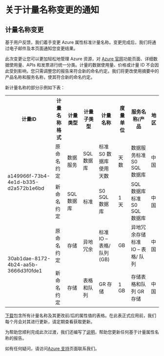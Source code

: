 ﻿<properties
	pageTitle="计量名称变更 | Azure"
    description="关于计量名称变更的通知"
    services=""
    documentationCenter=""
    authors=""
    manager=""
    editor=""
    tags=""/>

<tags ms.service="announcement" ms.date="05/2017" wacn.date="05/2017" wacn.lang="cn"/>

# 关于计量名称变更的通知

## 计量名称变更

基于用户反馈，我们着手变更 Azure 属性标准计量名称。变更完成后，我们将通过电子邮件及本页面通知您变更结果。

此次变更让您可以更加轻松地管理 Azure 资源，对 <a id="meter_name_changes_www.azure.cn" href="https://www.azure.cn">Azure 官网</a>功能页面、详细数据使用量、APIs 和发票进行统一分类。计量的数据使用量、价格或计量 ID 不会因此受到影响，您只需调整您的报告来符合新的命名约定。我们将更改使用摘要中的产品名称和服务名称，使其符合新的命名约定。

新计量名称的部分示例如下表：

<table>
<tr><th>计量ID</th><th>计量名称格式</th><th>计量类型</th><th>计量子类型</th><th>计量名称</th><th>度量单位</th><th>服务名称/产品</th><th>地区</th></tr>
<tr><td rowspan="2">a149966f-73b4-4e1d-b335-d2a572b1e6bd </td><td>原命名约定</td><td>数据服务</td><td>SQL数据库</td><td>标准 S0 数据库使用天数</td><td>天数</td><td>数据服务标准 S0 SQL 数据库</td><td>中国 </td></tr>
<tr>         <td>新命名约定</td><td>SQL 数据库</td><td>标准</td><td>S0 SQL 数据库 </td><td>1 天</td><td>SQL 数据库标准 S0 SQL 数据库</td><td> 中国</td></tr>
<tr><td rowspan="2">30ab1dae-8172-4b24-aa5b-3666d3f0fde1 </td><td>原命名约定</td><td>存储</td><td>异地冗余</td><td>标准 IO – 表格/ 队列(GB) </td><td>GB </td><td>异地冗余存储标准 IO – 表格/ 队列</td><td>中国</td></tr>
<tr>         <td>新命名约定</td><td>存储</td><td>表格和队列</td><td>GR 存储</td><td>1 GB </td><td>存储表格和队列 GR 存储</td><td>中国</td></tr>
</table>

<a id="meter_name_changes_China_meter_standardization-17.2.pdf" href="//wacndevelop.blob.core.chinacloudapi.cn/marketing-resource/documents/China_meter_standardization-17.2.pdf">下载</a>包含所有计量名称及其更改前/后的属性值的表格。在此表正式应用前，我们每个月会对其进行更新，请定期查看获取更新。

为帮助您顺利完成此次过渡，我们还编写了<a id="meter_name_changes_meter-update-reports" href="/support/meter-update-reports/">说明</a>，帮助您更新任何基于计量属性名称的报告。 

如有任何疑问，请访问<a id="meter_name_changes_contact" href="/support/contact/">Azure 支持</a>页面联系我们。